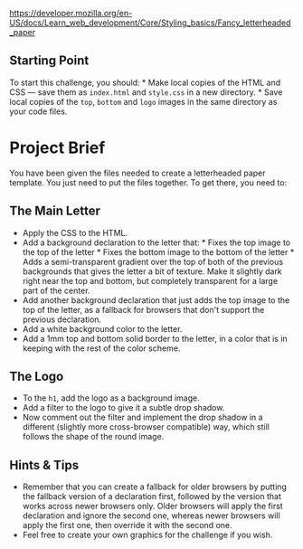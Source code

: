 https://developer.mozilla.org/en-US/docs/Learn_web_development/Core/Styling_basics/Fancy_letterheaded_paper

## Starting Point
To start this challenge, you should:
    * Make local copies of the HTML and CSS — save them as `index.html` and `style.css` in a new directory.
    * Save local copies of the `top`, `bottom` and `logo` images in the same directory as your code files.

# Project Brief
You have been given the files needed to create a letterheaded paper template. You just need to put the files together. To get there, you need to:

## The Main Letter
* Apply the CSS to the HTML.
* Add a background declaration to the letter that:
        * Fixes the top image to the top of the letter
        * Fixes the bottom image to the bottom of the letter
        * Adds a semi-transparent gradient over the top of both of the previous backgrounds that gives the letter a bit of texture. Make it slightly dark right near the top and bottom, but completely transparent for a large part of the center.
* Add another background declaration that just adds the top image to the top of the letter, as a fallback for browsers that don't support the previous declaration.
* Add a white background color to the letter.
* Add a 1mm top and bottom solid border to the letter, in a color that is in keeping with the rest of the color scheme.

## The Logo
* To the `h1`, add the logo as a background image.
* Add a filter to the logo to give it a subtle drop shadow.
* Now comment out the filter and implement the drop shadow in a different (slightly more cross-browser compatible) way, which still follows the shape of the round image.

## Hints & Tips
* Remember that you can create a fallback for older browsers by putting the fallback version of a declaration first, followed by the version that works across newer browsers only. Older browsers will apply the first declaration and ignore the second one, whereas newer browsers will apply the first one, then override it with the second one.
* Feel free to create your own graphics for the challenge if you wish.